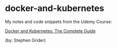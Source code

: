 # docker-and-kubernetes

My notes and code snippets from the Udemy Course:

[Docker and Kubernetes: The Complete Guide](https://www.udemy.com/course/docker-and-kubernetes-the-complete-guide) 

(by: Stephen Grider)


